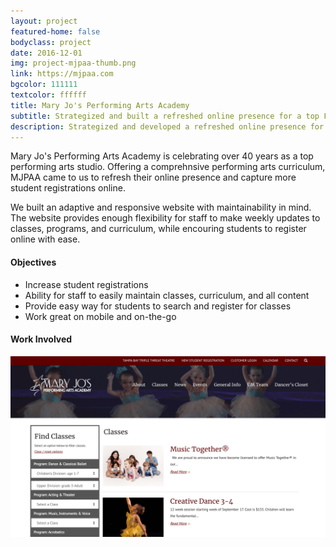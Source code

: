```yaml
---
layout: project
featured-home: false
bodyclass: project
date: 2016-12-01
img: project-mjpaa-thumb.png
link: https://mjpaa.com
bgcolor: 111111
textcolor: ffffff
title: Mary Jo's Performing Arts Academy
subtitle: Strategized and built a refreshed online presence for a top Florida performing arts studio
description: Strategized and developed a refreshed online presence for one of Florida's top performing arts academys
---
```


Mary Jo's Performing Arts Academy is celebrating over 40 years as a top performing arts studio. Offering a comprehnsive performing arts curriculum, MJPAA came to us to refresh their online presence and capture more student registrations online.

We built an adaptive and responsive website with maintainability in mind. The website provides enough flexibility for staff to make weekly updates to classes, programs, and curriculum, while encouring students to register online with ease.

#### Objectives

- Increase student registrations
- Ability for staff to easily maintain classes, curriculum, and all content
- Provide easy way for students to search and register for classes
- Work great on mobile and on-the-go

#### Work Involved

![mjpaa classes](/assets/images/project-mjpaa-classes.png)
